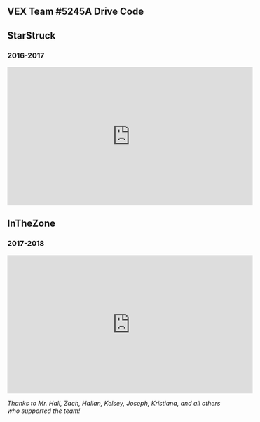 ## VEX Team #5245A Drive Code

## StarStruck
### 2016-2017
<iframe width="560" height="315" src="https://www.youtube.com/embed/KDt8bltHC3k" frameborder="0" allowfullscreen></iframe>

## InTheZone
### 2017-2018
<iframe width="560" height="315" src="https://www.youtube.com/embed/sVGhSrQkeHU" frameborder="0" allowfullscreen></iframe>

*Thanks to Mr. Hall, Zach, Hallan, Kelsey, Joseph, Kristiana, and all others who supported the team!*
